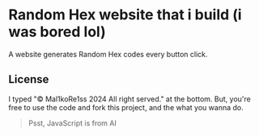 # Random Hex website that i build (i was bored lol)

A website generates Random Hex codes every button click.

## License

I typed "© Mal1koRe1ss 2024 All right served." at the bottom. But, you're free to use the code and fork this project, and the what you wanna do.

> Psst, JavaScript is from AI
